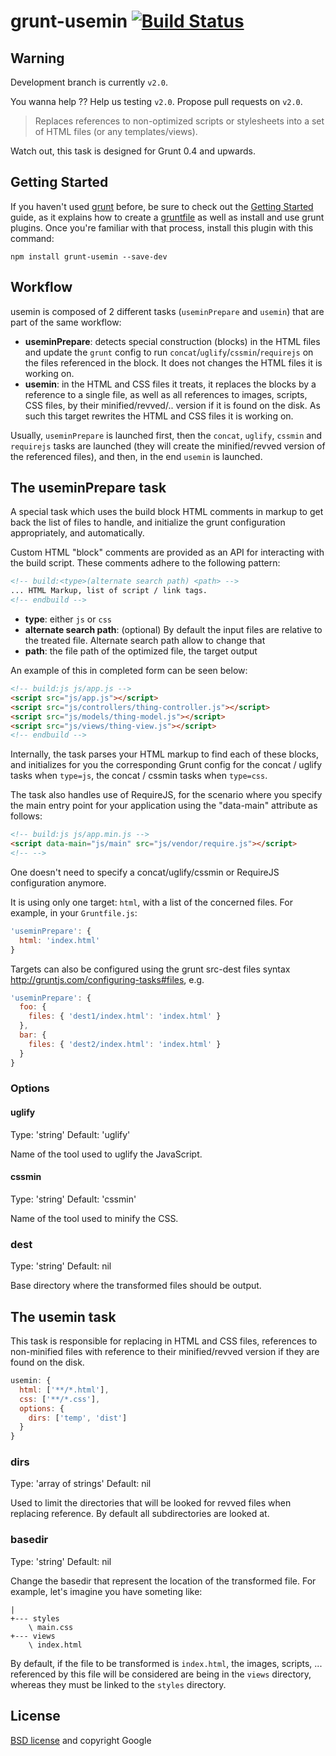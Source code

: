 # grunt-usemin [![Build Status](https://secure.travis-ci.org/yeoman/grunt-usemin.png?branch=master)](http://travis-ci.org/yeoman/grunt-usemin)

## Warning

Development branch is currently `v2.0`.

You wanna help ?? Help us testing `v2.0`. Propose pull requests on `v2.0`.

> Replaces references to non-optimized scripts or stylesheets into a set of HTML files (or any templates/views).

Watch out, this task is designed for Grunt 0.4 and upwards.

## Getting Started
If you haven't used [grunt][] before, be sure to check out the [Getting Started][] guide, as it explains how to create a [gruntfile][Getting Started] as well as install and use grunt plugins. Once you're familiar with that process, install this plugin with this command:

```shell
npm install grunt-usemin --save-dev
```

[grunt]: http://gruntjs.com/
[Getting Started]: https://github.com/gruntjs/grunt/blob/devel/docs/getting_started.md

## Workflow

usemin is composed of 2 different tasks (`useminPrepare` and `usemin`) that are part of the same workflow:

- **useminPrepare**: detects special construction (blocks) in the HTML files and update the `grunt` config to run `concat`/`uglify`/`cssmin`/`requirejs` on the files referenced in the block. It does not changes the HTML files it is working on.
- **usemin**: in the HTML and CSS files it treats, it replaces the blocks by a reference to a single file, as well as all references to images, scripts, CSS files, by their minified/revved/.. version if it is found on the disk. As such this target rewrites the HTML and CSS files it is working on.

Usually, `useminPrepare` is launched first, then the `concat`, `uglify`, `cssmin` and `requirejs` tasks are launched (they will create the minified/revved version of the referenced files), and then, in the end `usemin` is launched.

## The useminPrepare task

A special task which uses the build block HTML comments in markup to get back the list of files to handle, and initialize the grunt configuration appropriately, and automatically.

Custom HTML "block" comments are provided as an API for interacting with the build script. These comments adhere to the following pattern:

```html
<!-- build:<type>(alternate search path) <path> -->
... HTML Markup, list of script / link tags.
<!-- endbuild -->
```

- **type**: either `js` or `css`
- **alternate search path**: (optional) By default the input files are relative to the treated file. Alternate search path allow to change that
- **path**: the file path of the optimized file, the target output

An example of this in completed form can be seen below:

```html
<!-- build:js js/app.js -->
<script src="js/app.js"></script>
<script src="js/controllers/thing-controller.js"></script>
<script src="js/models/thing-model.js"></script>
<script src="js/views/thing-view.js"></script>
<!-- endbuild -->
```

Internally, the task parses your HTML markup to find each of these blocks, and initializes for you the corresponding Grunt config for the concat / uglify tasks when `type=js`, the concat / cssmin tasks when `type=css`.

The task also handles use of RequireJS, for the scenario where you specify the main entry point for your application using the "data-main" attribute as follows:

```html
<!-- build:js js/app.min.js -->
<script data-main="js/main" src="js/vendor/require.js"></script>
<!-- -->
```

One doesn't need to specify a concat/uglify/cssmin or RequireJS configuration anymore.

It is using only one target: `html`, with a list of the concerned files. For example, in your `Gruntfile.js`:

```js
'useminPrepare': {
  html: 'index.html'
}
```

Targets can also be configured using the grunt src-dest files syntax http://gruntjs.com/configuring-tasks#files, e.g.

```js
'useminPrepare': {
  foo: {
    files: { 'dest1/index.html': 'index.html' }
  },
  bar: {
    files: { 'dest2/index.html': 'index.html' }
  }
}
```

### Options

#### uglify
Type: 'string'
Default: 'uglify'

Name of the tool used to uglify the JavaScript.

#### cssmin
Type: 'string'
Default: 'cssmin'

Name of the tool used to minify the CSS.

### dest
Type: 'string'
Default: nil

Base directory where the transformed files should be output.

## The usemin task

This task is responsible for replacing in HTML and CSS files, references to non-minified files with reference to their minified/revved version if they are found on the disk.

```js
usemin: {
  html: ['**/*.html'],
  css: ['**/*.css'],
  options: {
    dirs: ['temp', 'dist']
  }
}
```
### dirs
Type: 'array of strings'
Default: nil

Used to limit the directories that will be looked for revved files when replacing reference. By default all subdirectories are looked at.

### basedir
Type: 'string'
Default: nil

Change the basedir that represent the location of the transformed file. For example, let's imagine you have someting like:

```
|
+--- styles
    \ main.css
+--- views
    \ index.html
```

By default, if the file to be transformed is `index.html`, the images, scripts, ... referenced by this file will be considered are being in the `views` directory, whereas they must be linked to the `styles` directory.

## License

[BSD license](http://opensource.org/licenses/bsd-license.php) and copyright Google
